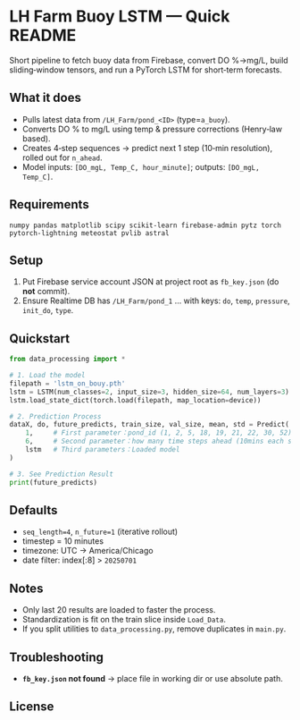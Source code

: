# LH Farm Buoy LSTM — Quick README

Short pipeline to fetch buoy data from Firebase, convert DO %→mg/L, build sliding‑window tensors, and run a PyTorch LSTM for short‑term forecasts.

## What it does

* Pulls latest data from `/LH_Farm/pond_<ID>` (type=`a_buoy`).
* Converts DO % to mg/L using temp & pressure corrections (Henry‑law based).
* Creates 4‑step sequences → predict next 1 step (10‑min resolution), rolled out for `n_ahead`.
* Model inputs: `[DO_mgL, Temp_C, hour_minute]`; outputs: `[DO_mgL, Temp_C]`.

## Requirements

```
numpy pandas matplotlib scipy scikit-learn firebase-admin pytz torch
pytorch-lightning meteostat pvlib astral
```

## Setup

1. Put Firebase service account JSON at project root as `fb_key.json` (do **not** commit).
2. Ensure Realtime DB has `/LH_Farm/pond_1` … with keys: `do`, `temp`, `pressure`, `init_do`, `type`.

## Quickstart

```python
from data_processing import *

# 1. Load the model
filepath = 'lstm_on_bouy.pth'
lstm = LSTM(num_classes=2, input_size=3, hidden_size=64, num_layers=3).to(device)
lstm.load_state_dict(torch.load(filepath, map_location=device))

# 2. Prediction Process
dataX, do, future_predicts, train_size, val_size, mean, std = Predict(
    1,     # First parameter：pond_id (1, 2, 5, 18, 19, 21, 22, 30, 52)
    6,     # Second parameter：how many time steps ahead (10mins each step，6 steps = 60mins)
    lstm   # Third parameters：Loaded model
)

# 3. See Prediction Result
print(future_predicts)
```

## Defaults

* `seq_length=4`, `n_future=1` (iterative rollout)
* timestep = 10 minutes
* timezone: UTC → America/Chicago
* date filter: index[:8] > `20250701`

## Notes

* Only last 20 results are loaded to faster the process.
* Standardization is fit on the train slice inside `Load_Data`.
* If you split utilities to `data_processing.py`, remove duplicates in `main.py`.

## Troubleshooting

* **`fb_key.json` not found** → place file in working dir or use absolute path.
## License


